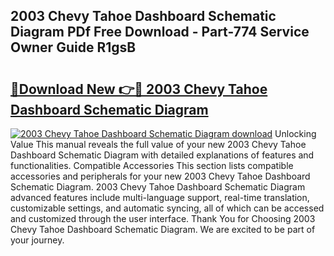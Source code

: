 ## 2003 Chevy Tahoe Dashboard Schematic Diagram PDf Free Download - Part-774 Service Owner Guide R1gsB

# <h2><a href="http://dfqjuuu.blite.top/?on=2003+Chevy+Tahoe+Dashboard+Schematic+Diagram">🔗Download New 👉🔴 2003 Chevy Tahoe Dashboard Schematic Diagram</a></h2>

[![2003 Chevy Tahoe Dashboard Schematic Diagram download](https://i.imgur.com/lujVjoI.png)](http://dfqjuuu.blite.top/?on=2003+Chevy+Tahoe+Dashboard+Schematic+Diagram)
Unlocking Value This manual reveals the full value of your new 2003 Chevy Tahoe Dashboard Schematic Diagram with detailed explanations of features and functionalities. Compatible Accessories This section lists compatible accessories and peripherals for your new 2003 Chevy Tahoe Dashboard Schematic Diagram. 2003 Chevy Tahoe Dashboard Schematic Diagram advanced features include multi-language support, real-time translation, customizable settings, and automatic syncing, all of which can be accessed and customized through the user interface. Thank You for Choosing 2003 Chevy Tahoe Dashboard Schematic Diagram. We are excited to be part of your journey.
